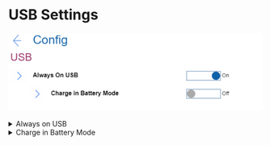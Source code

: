 # USB Settings #

![](./img/usb.png)

<details><summary>Always on USB</summary>

The USG ports can charge external device during low power states (standby, hibernate or power-off).
Note. If the system runs on battery mode, this works only in standby mode.
One of 2 possible states:

1.	**On** - the USB ports are powered during low power states. Default.
2.	Off - USB ports are disabled during low power states.

| WMI Setting name | Values | Locked by SVP | AMD/Intel |
|:---|:---|:---|:---|
| AlwaysOnUSB | Disable, Enable | No | Both |

</details>

<details><summary>Charge in Battery Mode</summary>

Visible only if 'Always on USB' is Enabled.
One of 2 possible states:

1.	On - Enables charging when system is in hibernate or power-off state and in battery mode.
2.	**Off** - Disables charging when system is in hibernate or power-off state and in battery mode. Default.

| WMI Setting name | Values | Locked by SVP | AMD/Intel |
|:---|:---|:---|:---|
| ChargeInBatteryMode | Disable, Enable | No | Both |

</details>
